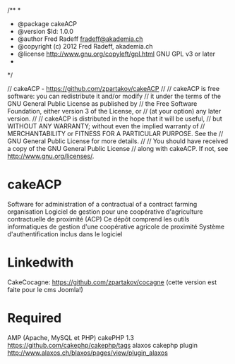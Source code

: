 /**
*
* @package cakeACP
* @version $Id: 1.0.0
* @author Fred Radeff <fradeff@akademia.ch>
* @copyright (c) 2012 Fred Radeff, akademia.ch
* @license    http://www.gnu.org/copyleft/gpl.html GNU GPL v3 or later
*
*/

// cakeACP - https://github.com/zpartakov/cakeACP
//
// cakeACP is free software: you can redistribute it and/or modify
// it under the terms of the GNU General Public License as published by
// the Free Software Foundation, either version 3 of the License, or
// (at your option) any later version.
//
// cakeACP is distributed in the hope that it will be useful,
// but WITHOUT ANY WARRANTY; without even the implied warranty of
// MERCHANTABILITY or FITNESS FOR A PARTICULAR PURPOSE.  See the
// GNU General Public License for more details.
//
// You should have received a copy of the GNU General Public License
// along with cakeACP.  If not, see <http://www.gnu.org/licenses/>.
 
 
cakeACP
=======
Software for administration of a contractual of a contract farming organisation
Logiciel de gestion pour une coopérative d'agriculture contractuelle de proximité (ACP)
Ce dépôt comprend les outils informatiques de gestion d'une coopérative agricole de proximité
Système d'authentification inclus dans le logiciel

Linkedwith
=======
CakeCocagne: https://github.com/zpartakov/cocagne (cette version est faite pour le cms Joomla!)

Required
=======
AMP (Apache, MySQL et PHP)
cakePHP 1.3 https://github.com/cakephp/cakephp/tags
alaxos cakephp plugin http://www.alaxos.ch/blaxos/pages/view/plugin_alaxos